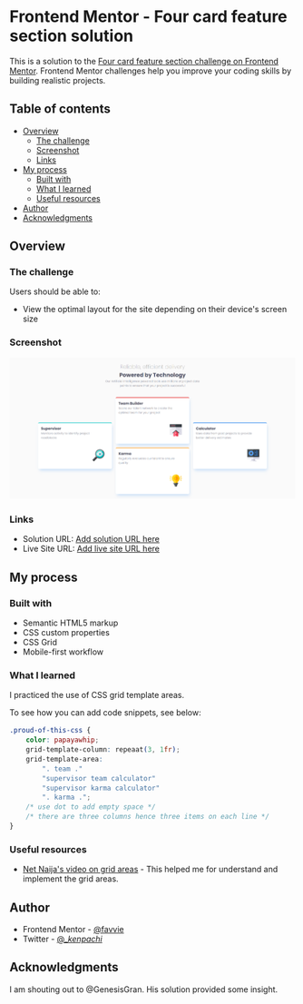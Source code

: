 # Frontend Mentor - Four card feature section solution

This is a solution to the
[Four card feature section challenge on Frontend Mentor](https://www.frontendmentor.io/challenges/four-card-feature-section-weK1eFYK).
Frontend Mentor challenges help you improve your coding skills by building
realistic projects.

## Table of contents

- [Overview](#overview)
  - [The challenge](#the-challenge)
  - [Screenshot](#screenshot)
  - [Links](#links)
- [My process](#my-process)
  - [Built with](#built-with)
  - [What I learned](#what-i-learned)
  - [Useful resources](#useful-resources)
- [Author](#author)
- [Acknowledgments](#acknowledgments)


## Overview

### The challenge

Users should be able to:

- View the optimal layout for the site depending on their device's screen size

### Screenshot

![](./images/screenshot.jpg)

### Links

- Solution URL: [Add solution URL here](https://your-solution-url.com)
- Live Site URL: [Add live site URL here](https://your-live-site-url.com)

## My process

### Built with

- Semantic HTML5 markup
- CSS custom properties
- CSS Grid
- Mobile-first workflow

### What I learned

I practiced the use of CSS grid template areas.

To see how you can add code snippets, see below:

```css
.proud-of-this-css {
	color: papayawhip;
	grid-template-column: repeaat(3, 1fr);
	grid-template-area:
		". team ."
		"supervisor team calculator"
		"supervisor karma calculator"
		". karma .";
	/* use dot to add empty space */
	/* there are three columns hence three items on each line */
}
```

### Useful resources

- [Net Naija's video on grid areas](https://www.youtube.com/watch?v=tPosqmwIx0w) -
  This helped me for understand and implement the grid areas.

## Author

- Frontend Mentor - [@favvie](https://www.frontendmentor.io/profile/favvie)
- Twitter - [@\__kenpachi_](https://www.twitter.com/__kenpachi_)

## Acknowledgments

I am shouting out to @GenesisGran. His solution provided some insight.

